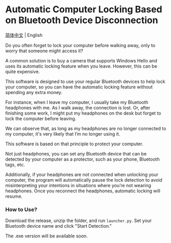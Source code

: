 # Automatic Computer Locking Based on Bluetooth Device Disconnection

[简体中文](https://github.com/Alice-Drop/auto_lock_by_bluetooth/blob/main/README-zh.md) | English

Do you often forget to lock your computer before walking away, only to worry that someone might access it?

A common solution is to buy a camera that supports Windows Hello and uses its automatic locking feature when you leave. However, this can be quite expensive.

This software is designed to use your regular Bluetooth devices to help lock your computer, so you can have the automatic locking feature without spending any extra money.

For instance, when I leave my computer, I usually take my Bluetooth headphones with me. As I walk away, the connection is lost. Or, after finishing some work, I might put my headphones on the desk but forget to lock the computer before leaving.

We can observe that, as long as my headphones are no longer connected to my computer, it's very likely that I’m no longer using it.

This software is based on that principle to protect your computer.

Not just headphones, you can set any Bluetooth device that can be detected by your computer as a protector, such as your phone, Bluetooth tags, etc.

Additionally, if your headphones are not connected when unlocking your computer, the program will automatically pause the lock detection to avoid misinterpreting your intentions in situations where you’re not wearing headphones. Once you reconnect the headphones, automatic locking will resume.

### How to Use?

Download the release, unzip the folder, and run `launcher.py`. Set your Bluetooth device name and click "Start Detection."

The .exe version will be available soon.